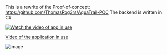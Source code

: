 This is a rewrite of the Proof-of-concept: https://github.com/ThomasRog3rs/AquaTrail-POC
The backend is written in C#

[![Watch the video of app in use](https://img.youtube.com/vi/5xsiQuxsgpE/maxresdefault.jpg)](https://www.youtube.com/watch?v=5xsiQuxsgpE)
 
[Video of the application in use](https://www.youtube.com/watch?v=5xsiQuxsgpE)

![image](https://github.com/user-attachments/assets/e801e973-7d6b-43f9-80b6-50dc0798a214)


